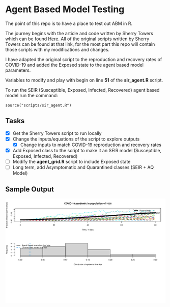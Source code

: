 # Agent Based Model Testing
The point of this repo is to have a place to test out ABM in R. 

The journey begins with the article and code written by Sherry Towers which can be found [Here](http://sherrytowers.com/2012/12/12/neiu-lecture-v-stochastic-epidemic-modelling-with-agent-based-models/). All of the original scripts written by Sherry Towers can be found at that link, for the most part this repo will contain those scripts with my modifications and changes.

I have adapted the original script to the reproduction and recovery rates of COVID-19 and added
the Exposed state to the agent based model parameters.

Variables to modify and play with begin on line __51__ of the __sir_agent.R__ script.

To run the SEIR (Susceptible, Exposed, Infected, Recovered) agent based model run the command:
```
source("scripts/sir_agent.R")
```

## Tasks
- [x] Get the Sherry Towers script to run locally
- [x] Change the inputs/equations of the script to explore outputs
  - [x] Change inputs to match COVID-19 reproduction and recovery rates
- [x] Add Exposed class to the script to make it an SEIR model (Susceptible, Exposed, Infected, Recovered)
- [ ] Modify the __agent_grid.R__ script to include Exposed state
- [ ] Long term, add Asymptomatic and Quarantined classes (SEIR + AQ Model)

## Sample Output

![Sample 1](outputs/abm_covid_1k.png)
